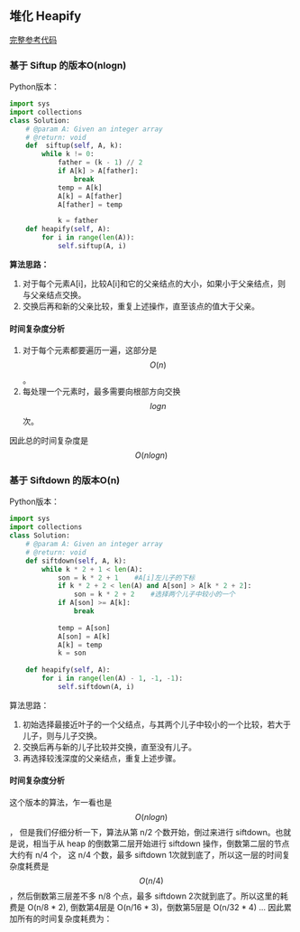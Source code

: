 ## 堆化 Heapify

[完整参考代码](http://www.jiuzhang.com/solution/heapify/)

### 基于 Siftup 的版本O\(nlogn\)

Python版本：

```py
import sys
import collections
class Solution:
    # @param A: Given an integer array
    # @return: void
    def  siftup(self, A, k):
        while k != 0:
            father = (k - 1) // 2
            if A[k] > A[father]:
                break
            temp = A[k]
            A[k] = A[father]
            A[father] = temp

            k = father
    def heapify(self, A):
        for i in range(len(A)):
            self.siftup(A, i)
```

**算法思路：**

1. 对于每个元素A\[i\]，比较A\[i\]和它的父亲结点的大小，如果小于父亲结点，则与父亲结点交换。
2. 交换后再和新的父亲比较，重复上述操作，直至该点的值大于父亲。

#### 时间复杂度分析

1. 对于每个元素都要遍历一遍，这部分是$$O(n)$$。
2. 每处理一个元素时，最多需要向根部方向交换$$logn$$次。

因此总的时间复杂度是$$O(nlogn)$$



### 基于 Siftdown 的版本O\(n\)

Python版本：

```py
import sys
import collections
class Solution:
    # @param A: Given an integer array
    # @return: void
    def siftdown(self, A, k):
        while k * 2 + 1 < len(A):
            son = k * 2 + 1    #A[i]左儿子的下标
            if k * 2 + 2 < len(A) and A[son] > A[k * 2 + 2]:
                son = k * 2 + 2    #选择两个儿子中较小的一个
            if A[son] >= A[k]:
                break
                
            temp = A[son]
            A[son] = A[k]
            A[k] = temp
            k = son
    
    def heapify(self, A):
        for i in range(len(A) - 1, -1, -1):
            self.siftdown(A, i)


```

算法思路：

1. 初始选择最接近叶子的一个父结点，与其两个儿子中较小的一个比较，若大于儿子，则与儿子交换。
2. 交换后再与新的儿子比较并交换，直至没有儿子。
3. 再选择较浅深度的父亲结点，重复上述步骤。

#### 时间复杂度分析

这个版本的算法，乍一看也是$$O(nlogn)$$， 但是我们仔细分析一下，算法从第 n/2 个数开始，倒过来进行 siftdown。也就是说，相当于从 heap 的倒数第二层开始进行 siftdown 操作，倒数第二层的节点大约有 n/4 个， 这 n/4 个数，最多 siftdown 1次就到底了，所以这一层的时间复杂度耗费是$$O(n/4)$$，然后倒数第三层差不多 n/8 个点，最多 siftdown 2次就到底了。所以这里的耗费是 O\(n/8 \* 2\), 倒数第4层是 O\(n/16 \* 3\)，倒数第5层是 O\(n/32 \* 4\) ... 因此累加所有的时间复杂度耗费为：



